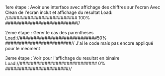 1ere étape : Avoir une interface avec affichage des chiffres sur l'ecran 
Avec Clean de l'ecran inclut et affichage du resultat
Load: //######################### 100% ##########################//

2eme étape : Gerer le cas des parentheses 
Load://############################50% ########################//
J'ai le code mais pas encore appliqué pour le meoment 

3eme étape : Voir pour l'affichage du resultat en binaire 
Load://############################ 0% #######################//